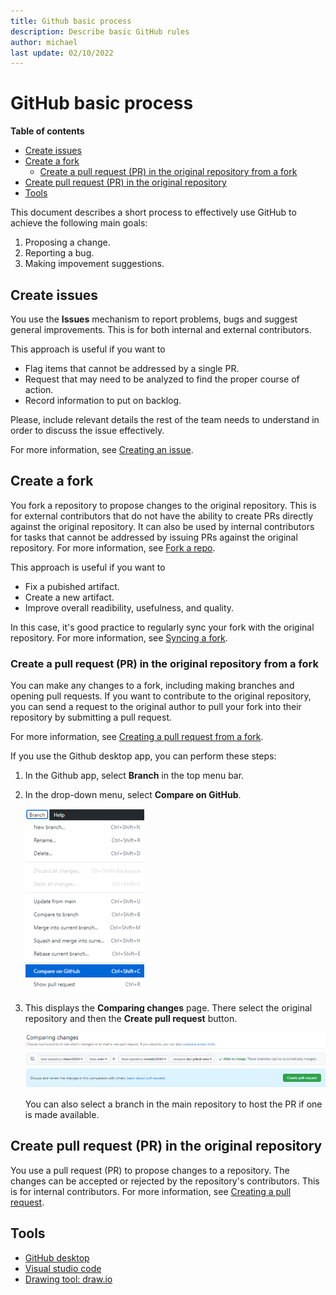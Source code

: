 ```yaml
---
title: Github basic process
description: Describe basic GitHub rules 
author: michael
last update: 02/10/2022
---
```


# GitHub basic process

**Table of contents**
- [Create issues](#create-issues)
- [Create a fork](#create-a-fork)
  - [Create a pull request (PR) in the original repository from a fork](#create-a-pull-request-pr-in-the-original-repository-from-a-fork)
- [Create pull request (PR) in the original repository](#create-pull-request-pr-in-the-original-repository)
- [Tools](#tools)

This document describes a short process to effectively use GitHub to achieve the following main goals:

1. Proposing a change. 
2. Reporting a bug. 
3. Making impovement suggestions.   

## Create issues

You use the **Issues** mechanism to report problems, bugs and suggest general improvements. This is for both internal and external contributors. 

This approach is useful if you want to 

- Flag items that cannot be addressed by a single PR.
- Request that may need to be analyzed to find the proper course of action.
- Record information to put on backlog.  

Please, include relevant details the rest of the team needs to understand in order to discuss the issue effectively. 

For more information, see [Creating an issue](https://docs.GitHub.com/en/issues/tracking-your-work-with-issues/creating-an-issue). 


## Create a fork

You fork a repository to propose changes to the original repository.
This is for external contributors that do not have the ability to create PRs directly against the original repository. It can also be used by internal contributors for tasks that cannot be addressed by issuing PRs against the original repository. 
For more information, see [Fork a repo](https://docs.github.com/en/get-started/quickstart/fork-a-repo).

This approach is useful if you want to 

- Fix a pubished artifact.
- Create a new artifact.
- Improve overall readibility, usefulness, and quality.
   
In this case, it's good practice to regularly sync your fork with the original repository. 
For more information, see [Syncing a fork](https://docs.github.com/en/pull-requests/collaborating-with-pull-requests/working-with-forks/syncing-a-fork).

### Create a pull request (PR) in the original repository from a fork

You can make any changes to a fork, including making branches and opening pull requests. 
If you want to contribute to the original repository, you can send a request to the original author to pull your fork into their repository by submitting a pull request.

For more information, see [Creating a pull request from a fork](https://docs.github.com/en/pull-requests/collaborating-with-pull-requests/proposing-changes-to-your-work-with-pull-requests/creating-a-pull-request-from-a-fork).

If you use the Github desktop app, you can perform these steps:

1. In the Github app, select **Branch** in the top menu bar. 
1. In the drop-down menu, select **Compare on GitHub**. 

      ![create-pr-from-fork](images/docs/compare-on-gjthub.png)

1. This displays the **Comparing changes** page. There select the original repository and then the **Create pull request** button.

    ![create-pr-from-fork](images/docs/create-pr-from-fork.png)

    You can also select a branch in the main repository to host the PR if one is made available. 

## Create pull request (PR) in the original repository 

You use a pull request (PR) to propose changes to a repository. The changes can be accepted or rejected by the repository's contributors. This is for internal contributors. For more information, see [Creating a pull request](https://docs.github.com/en/pull-requests/collaborating-with-pull-requests/proposing-changes-to-your-work-with-pull-requests/creating-a-pull-request). 


## Tools

- [GitHub desktop](https://desktop.github.com/)
- [Visual studio code](https://code.visualstudio.com/)
- [Drawing tool: draw.io](https://www.microsoft.com/en-us/p/drawio-diagrams/9mvvszk43qqw?activetab=pivot:overviewtab)
  
